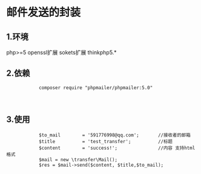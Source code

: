邮件发送的封装
=================================

## 1.环境
php>=5
openssl扩展
sokets扩展
thinkphp5.*

## 2.依赖
                composer require "phpmailer/phpmailer:5.0"
                
## 3.使用

                
                $to_mail        = '591776998@qq.com';		//接收者的邮箱
                $title          = 'test_transfer';			//标题
                $content        = 'success!';				//内容 支持html格式
                $mail = new \transfer\Mail();
                $res = $mail->send($content, $title,$to_mail);


